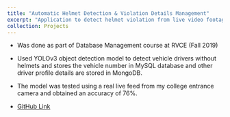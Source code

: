 ```yaml
---
title: "Automatic Helmet Detection & Violation Details Management"
excerpt: "Application to detect helmet violation from live video footage and also store the details in a database.<br/><img src='/images/project3.png'>"
collection: Projects
---
```


* Was done as part of Database Management course at RVCE (Fall 2019)

* Used YOLOv3 object detection model to detect vehicle drivers without helmets and stores the vehicle number in MySQL database and other driver profile details are stored in MongoDB.

* The model was tested using a real live feed from my college entrance camera and obtained an accuracy of 76%.

* [GitHub Link](https://github.com/YashwanthYS/yolo_helmet_detection)
